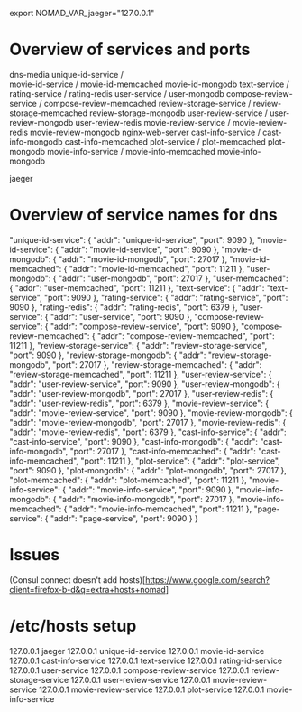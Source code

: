 export NOMAD_VAR_jaeger="127.0.0.1"

# Overview of services and ports 
dns-media 
unique-id-service /   
movie-id-service / 
  movie-id-memcached
  movie-id-mongodb
text-service / 
rating-service / 
  rating-redis
user-service / 
  user-mongodb 
compose-review-service /
  compose-review-memcached
review-storage-service / 
  review-storage-memcached
  review-storage-mongodb
user-review-service / 
  user-review-mongodb 
  user-review-redis 
movie-review-service / 
  movie-review-redis
  movie-review-mongodb
nginx-web-server
cast-info-service /
  cast-info-mongodb
  cast-info-memcached
plot-service / 
  plot-memcached
  plot-mongodb
movie-info-service /
  movie-info-memcached
  movie-info-mongodb

jaeger


# Overview of service names for dns
  "unique-id-service": {
    "addr": "unique-id-service",
    "port": 9090
  },
  "movie-id-service": {
    "addr": "movie-id-service",
    "port": 9090
  },
  "movie-id-mongodb": {
    "addr": "movie-id-mongodb",
    "port": 27017
  },
  "movie-id-memcached": {
    "addr": "movie-id-memcached",
    "port": 11211
  },
  "user-mongodb": {
    "addr": "user-mongodb",
    "port": 27017
  },
  "user-memcached": {
    "addr": "user-memcached",
    "port": 11211
  },
  "text-service": {
    "addr": "text-service",
    "port": 9090
  },
  "rating-service": {
    "addr": "rating-service",
    "port": 9090
  },
  "rating-redis": {
    "addr": "rating-redis",
    "port": 6379
  },
  "user-service": {
    "addr": "user-service",
    "port": 9090
  },
  "compose-review-service": {
    "addr": "compose-review-service",
    "port": 9090
  },
  "compose-review-memcached": {
    "addr": "compose-review-memcached",
    "port": 11211
  },
  "review-storage-service": {
    "addr": "review-storage-service",
    "port": 9090
  },
  "review-storage-mongodb": {
    "addr": "review-storage-mongodb",
    "port": 27017
  },
  "review-storage-memcached": {
    "addr": "review-storage-memcached",
    "port": 11211
  },
  "user-review-service": {
    "addr": "user-review-service",
    "port": 9090
  },
  "user-review-mongodb": {
    "addr": "user-review-mongodb",
    "port": 27017
  },
  "user-review-redis": {
    "addr": "user-review-redis",
    "port": 6379
  },
  "movie-review-service": {
    "addr": "movie-review-service",
    "port": 9090
  },
  "movie-review-mongodb": {
    "addr": "movie-review-mongodb",
    "port": 27017
  },
  "movie-review-redis": {
    "addr": "movie-review-redis",
    "port": 6379
  },
  "cast-info-service": {
    "addr": "cast-info-service",
    "port": 9090
  },
  "cast-info-mongodb": {
    "addr": "cast-info-mongodb",
    "port": 27017
  },
  "cast-info-memcached": {
    "addr": "cast-info-memcached",
    "port": 11211
  },
  "plot-service": {
    "addr": "plot-service",
    "port": 9090
  },
  "plot-mongodb": {
    "addr": "plot-mongodb",
    "port": 27017
  },
  "plot-memcached": {
    "addr": "plot-memcached",
    "port": 11211
  },
  "movie-info-service": {
    "addr": "movie-info-service",
    "port": 9090
  },
  "movie-info-mongodb": {
    "addr": "movie-info-mongodb",
    "port": 27017
  },
  "movie-info-memcached": {
    "addr": "movie-info-memcached",
    "port": 11211
  },
  "page-service": {
    "addr": "page-service",
    "port": 9090
  }
}


# Issues
(Consul connect doesn't add hosts)[https://www.google.com/search?client=firefox-b-d&q=extra+hosts+nomad]

# /etc/hosts setup
127.0.0.1  jaeger
127.0.0.1  unique-id-service
127.0.0.1  movie-id-service
127.0.0.1  cast-info-service
127.0.0.1  text-service
127.0.0.1  rating-id-service
127.0.0.1  user-service
127.0.0.1  compose-review-service
127.0.0.1  review-storage-service
127.0.0.1  user-review-service
127.0.0.1  movie-review-service
127.0.0.1  movie-review-service
127.0.0.1  plot-service
127.0.0.1  movie-info-service